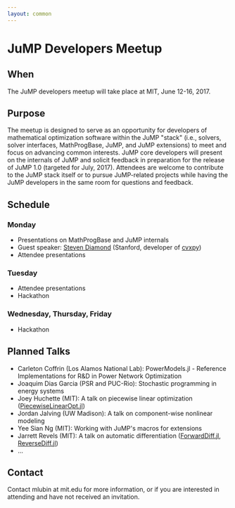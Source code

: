 ```yaml
---
layout: common
---
```


# JuMP Developers Meetup

## When

The JuMP developers meetup will take place at MIT, June 12-16, 2017.

## Purpose

The meetup is designed to serve as an opportunity for developers of mathematical optimization software within the JuMP "stack" (i.e., solvers, solver interfaces, MathProgBase, JuMP, and JuMP extensions) to meet and focus on advancing common interests. JuMP core developers will present on the internals of JuMP and solicit feedback in preparation for the release of JuMP 1.0 (targeted for July, 2017). Attendees are welcome to contribute to the JuMP stack itself or to pursue JuMP-related projects while having the JuMP developers in the same room for questions and feedback.


## Schedule

### Monday

- Presentations on MathProgBase and JuMP internals
- Guest speaker: <a href="http://stanford.edu/~stevend2/">Steven Diamond</a> (Stanford, developer of <a href="https://github.com/cvxgrp/cvxpy">cvxpy</a>)
- Attendee presentations

### Tuesday

- Attendee presentations
- Hackathon

### Wednesday, Thursday, Friday

- Hackathon

## Planned Talks

- Carleton Coffrin (Los Alamos National Lab): PowerModels.jl - Reference Implementations for R&D in Power Network Optimization
- Joaquim Dias Garcia (PSR and PUC-Rio): Stochastic programming in energy systems
- Joey Huchette (MIT): A talk on piecewise linear optimization (<a href="https://github.com/joehuchette/PiecewiseLinearOpt.jl">PiecewiseLinearOpt.jl</a>)
- Jordan Jalving (UW Madison): A talk on component-wise nonlinear modeling
- Yee Sian Ng (MIT): Working with JuMP's macros for extensions
- Jarrett Revels (MIT): A talk on automatic differentiation (<a href="https://github.com/JuliaDiff/ForwardDiff.jl">ForwardDiff.jl</a>, <a href="https://github.com/JuliaDiff/ReverseDiff.jl">ReverseDiff.jl</a>)
- ...


## Contact

Contact mlubin at mit.edu for more information, or if you are interested in attending and have not received an invitation. 
